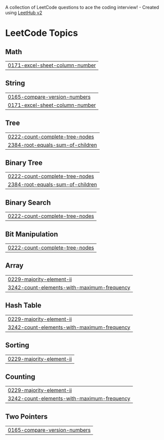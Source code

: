 A collection of LeetCode questions to ace the coding interview! - Created using [LeetHub v2](https://github.com/arunbhardwaj/LeetHub-2.0)
<!---LeetCode Topics Start-->
# LeetCode Topics
## Math
|  |
| ------- |
| [0171-excel-sheet-column-number](https://github.com/23A91A05H8/LeetCode/tree/master/0171-excel-sheet-column-number) |
## String
|  |
| ------- |
| [0165-compare-version-numbers](https://github.com/23A91A05H8/LeetCode/tree/master/0165-compare-version-numbers) |
| [0171-excel-sheet-column-number](https://github.com/23A91A05H8/LeetCode/tree/master/0171-excel-sheet-column-number) |
## Tree
|  |
| ------- |
| [0222-count-complete-tree-nodes](https://github.com/23A91A05H8/LeetCode/tree/master/0222-count-complete-tree-nodes) |
| [2384-root-equals-sum-of-children](https://github.com/23A91A05H8/LeetCode/tree/master/2384-root-equals-sum-of-children) |
## Binary Tree
|  |
| ------- |
| [0222-count-complete-tree-nodes](https://github.com/23A91A05H8/LeetCode/tree/master/0222-count-complete-tree-nodes) |
| [2384-root-equals-sum-of-children](https://github.com/23A91A05H8/LeetCode/tree/master/2384-root-equals-sum-of-children) |
## Binary Search
|  |
| ------- |
| [0222-count-complete-tree-nodes](https://github.com/23A91A05H8/LeetCode/tree/master/0222-count-complete-tree-nodes) |
## Bit Manipulation
|  |
| ------- |
| [0222-count-complete-tree-nodes](https://github.com/23A91A05H8/LeetCode/tree/master/0222-count-complete-tree-nodes) |
## Array
|  |
| ------- |
| [0229-majority-element-ii](https://github.com/23A91A05H8/LeetCode/tree/master/0229-majority-element-ii) |
| [3242-count-elements-with-maximum-frequency](https://github.com/23A91A05H8/LeetCode/tree/master/3242-count-elements-with-maximum-frequency) |
## Hash Table
|  |
| ------- |
| [0229-majority-element-ii](https://github.com/23A91A05H8/LeetCode/tree/master/0229-majority-element-ii) |
| [3242-count-elements-with-maximum-frequency](https://github.com/23A91A05H8/LeetCode/tree/master/3242-count-elements-with-maximum-frequency) |
## Sorting
|  |
| ------- |
| [0229-majority-element-ii](https://github.com/23A91A05H8/LeetCode/tree/master/0229-majority-element-ii) |
## Counting
|  |
| ------- |
| [0229-majority-element-ii](https://github.com/23A91A05H8/LeetCode/tree/master/0229-majority-element-ii) |
| [3242-count-elements-with-maximum-frequency](https://github.com/23A91A05H8/LeetCode/tree/master/3242-count-elements-with-maximum-frequency) |
## Two Pointers
|  |
| ------- |
| [0165-compare-version-numbers](https://github.com/23A91A05H8/LeetCode/tree/master/0165-compare-version-numbers) |
<!---LeetCode Topics End-->